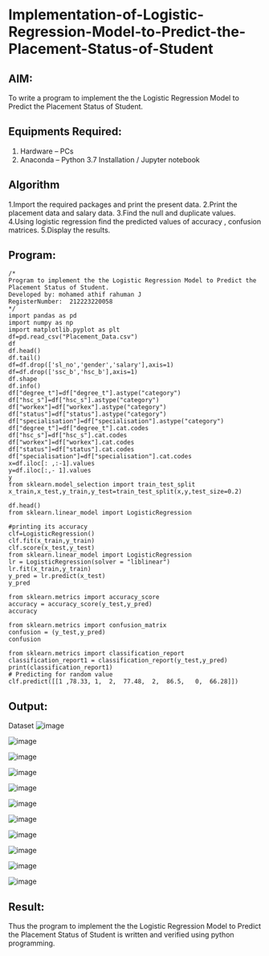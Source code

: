 # Implementation-of-Logistic-Regression-Model-to-Predict-the-Placement-Status-of-Student

## AIM:
To write a program to implement the the Logistic Regression Model to Predict the Placement Status of Student.

## Equipments Required:
1. Hardware – PCs
2. Anaconda – Python 3.7 Installation / Jupyter notebook

## Algorithm
1.Import the required packages and print the present data.
2.Print the placement data and salary data.
3.Find the null and duplicate values.
4.Using logistic regression find the predicted values of accuracy , confusion matrices.
5.Display the results. 

## Program:
```
/*
Program to implement the the Logistic Regression Model to Predict the Placement Status of Student.
Developed by: mohamed athif rahuman J
RegisterNumber:  212223220058
*/
import pandas as pd
import numpy as np
import matplotlib.pyplot as plt
df=pd.read_csv("Placement_Data.csv")
df
df.head()
df.tail()
df=df.drop(['sl_no','gender','salary'],axis=1)
df=df.drop(['ssc_b','hsc_b'],axis=1)
df.shape
df.info()
df["degree_t"]=df["degree_t"].astype("category")
df["hsc_s"]=df["hsc_s"].astype("category")
df["workex"]=df["workex"].astype("category")
df["status"]=df["status"].astype("category")
df["specialisation"]=df["specialisation"].astype("category")
df["degree_t"]=df["degree_t"].cat.codes
df["hsc_s"]=df["hsc_s"].cat.codes
df["workex"]=df["workex"].cat.codes
df["status"]=df["status"].cat.codes
df["specialisation"]=df["specialisation"].cat.codes
x=df.iloc[: ,:-1].values
y=df.iloc[:,- 1].values
y
from sklearn.model_selection import train_test_split
x_train,x_test,y_train,y_test=train_test_split(x,y,test_size=0.2)

df.head()
from sklearn.linear_model import LogisticRegression

#printing its accuracy
clf=LogisticRegression()
clf.fit(x_train,y_train)
clf.score(x_test,y_test)
from sklearn.linear_model import LogisticRegression
lr = LogisticRegression(solver = "liblinear") 
lr.fit(x_train,y_train)
y_pred = lr.predict(x_test)
y_pred

from sklearn.metrics import accuracy_score
accuracy = accuracy_score(y_test,y_pred)
accuracy

from sklearn.metrics import confusion_matrix
confusion = (y_test,y_pred)
confusion 

from sklearn.metrics import classification_report
classification_report1 = classification_report(y_test,y_pred)
print(classification_report1)
# Predicting for random value
clf.predict([[1	,78.33,	1,	2,	77.48,	2,	86.5,	0,	66.28]])

```

## Output:
Dataset
![image](https://github.com/mdathif12/Implementation-of-Logistic-Regression-Model-to-Predict-the-Placement-Status-of-Student/assets/149365313/41c53bc5-f701-4e06-8b35-fa519f737723)

![image](https://github.com/mdathif12/Implementation-of-Logistic-Regression-Model-to-Predict-the-Placement-Status-of-Student/assets/149365313/757956a7-260e-4df0-adbc-a11d5f242a88)

![image](https://github.com/mdathif12/Implementation-of-Logistic-Regression-Model-to-Predict-the-Placement-Status-of-Student/assets/149365313/e9141d95-2141-4035-8e94-040b4d54849f)

![image](https://github.com/mdathif12/Implementation-of-Logistic-Regression-Model-to-Predict-the-Placement-Status-of-Student/assets/149365313/f7eab280-bcca-409b-93b1-cf8294e8d78b)

![image](https://github.com/mdathif12/Implementation-of-Logistic-Regression-Model-to-Predict-the-Placement-Status-of-Student/assets/149365313/61e075ba-02a6-49eb-a98a-d5e7da1bc6e9)

![image](https://github.com/mdathif12/Implementation-of-Logistic-Regression-Model-to-Predict-the-Placement-Status-of-Student/assets/149365313/80e8c8c4-d232-46da-bd50-6597272695d6)

![image](https://github.com/mdathif12/Implementation-of-Logistic-Regression-Model-to-Predict-the-Placement-Status-of-Student/assets/149365313/1c0995c9-ecad-40c7-848f-855adab0c0ea)

![image](https://github.com/mdathif12/Implementation-of-Logistic-Regression-Model-to-Predict-the-Placement-Status-of-Student/assets/149365313/378a6b64-00ce-484e-afce-7153042e2f54)

![image](https://github.com/mdathif12/Implementation-of-Logistic-Regression-Model-to-Predict-the-Placement-Status-of-Student/assets/149365313/5faf87b5-cdd5-4b15-9a6d-00ff5ee19484)

![image](https://github.com/mdathif12/Implementation-of-Logistic-Regression-Model-to-Predict-the-Placement-Status-of-Student/assets/149365313/d7517006-e147-4dbf-8abb-081e38d08ac6)

![image](https://github.com/mdathif12/Implementation-of-Logistic-Regression-Model-to-Predict-the-Placement-Status-of-Student/assets/149365313/7afb4e55-1d30-4ca7-adb8-9a6f05b09058)




## Result:
Thus the program to implement the the Logistic Regression Model to Predict the Placement Status of Student is written and verified using python programming.
